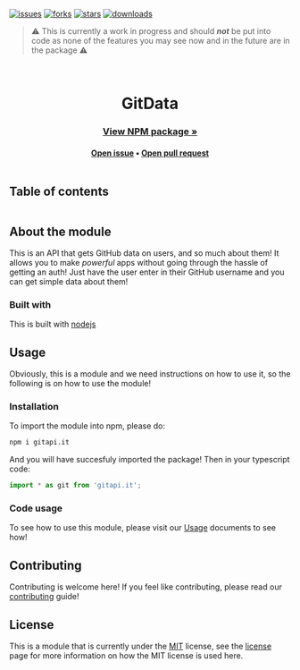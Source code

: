 [![issues](https://img.shields.io/github/issues/GitAPI-it/GitAPI.it-Nodejs?style=for-the-badge)](https://github.com/darkdarcool/GitData-Typescript/issues)
[![forks](https://img.shields.io/github/forks/GitAPI-it/GitAPI.it-Nodejs?style=for-the-badge)](https://github.com/darkdarcool/GitData-Typescript/fork)
[![stars](https://img.shields.io/github/stars/GitAPI-it/GitAPI.it-Nodejs?logoColor=blue&style=for-the-badge)](https://github.com/darkdarcool/GitData-Typescript/stargazers)
[![downloads](https://img.shields.io/npm/dw/gitapi.it?style=for-the-badge)](https://www.npmjs.com/package/gitapi.it)
> ⚠️ This is currently a work in progress and should ***not*** be put into code as none of the features you may see now and in the future are in the package ⚠️ 

<br />

<h1 align = "center" style = "display: block"> GitData </h1>

<h3 align = "center"><a href = "https://www.npmjs.com/package/gitapi.it"> View NPM package »</a></h1>
<h4 align = "center"><a href = "https://github.com/darkdarcool/GitAPI.it/issues">Open issue</a>  • <a href = "https://github.com/darkdarcool/GitAPI.it/pulls">Open pull request</a></h4>

<details>
  <summary style = "display: inline-block"><h2>Table of contents</summary>
  <br>
  <br>
  <li>
    <a href = "#about-the-module">About the module</a>
    <ul>
      • <a href = "#built-with"> Built with </a>
    </ul>
    • <a href = "#usage"> Usage </a>
    <ul>
      • <a href = "#installation"> Installation </a>
      <br>
      • <a href = "#code-usage"> Code usage </a>
    </ul>
    • <a href = "#contributing">Contributing</a>
    <br>
    • <a href = "#license">License</a>
  </li>
</details>

## About the module

This is an API that gets GitHub data on users, and so much about them! It allows you to make _powerful_ apps without going through the hassle of getting an auth! Just have the user enter in their GitHub username and you can get simple data about them! 

###  Built with 

This is built with [nodejs](https://nodejs.dev)

## Usage

Obviously, this is a module and we need instructions on how to use it, so the following is on how to use the module!

### Installation 

To import the module into npm, please do:

``` sh
npm i gitapi.it
```

And you will have succesfuly imported the package! Then in your typescript code:

``` javascript
import * as git from 'gitapi.it';
```

### Code usage

To see how to use this module, please visit our [Usage](https://github.com/darkdarcool/GitAPI.it/blob/master/.github/USAGE.md) documents to see how! 

## Contributing

Contributing is welcome here! If you feel like contributing, please read our [contributing](https://github.com/darkdarcool/GitAPI.it/blob/master/.github/CONTRIBUTING.md) guide!

## License

This is a module that is currently under the [MIT](https://en.wikipedia.org/wiki/MIT_License) license, see the [license](https://github.com/darkdarcool/GitData-Typescript/blob/master/LICENSE) page for more information on how the MIT license is used here.
